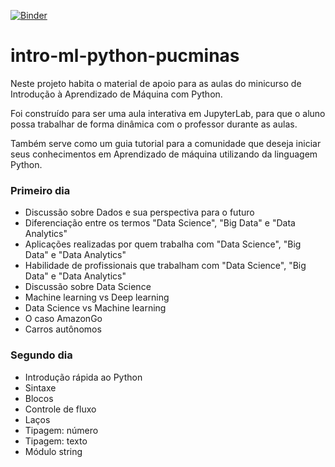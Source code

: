 [![Binder](https://mybinder.org/badge.svg)](https://mybinder.org/v2/gh/luizsfer/intro-ml-python-pucminas/master)


# intro-ml-python-pucminas

Neste projeto habita o material de apoio para as aulas do minicurso de Introdução à Aprendizado de Máquina com Python.

Foi construído para ser uma aula interativa em JupyterLab, para que o aluno possa trabalhar de forma dinâmica com o professor durante as aulas.

Também serve como um guia tutorial para a comunidade que deseja iniciar seus conhecimentos em Aprendizado de máquina utilizando da linguagem Python.

### Primeiro dia
- Discussão sobre Dados e sua perspectiva para o futuro
- Diferenciação entre os termos "Data Science", "Big Data" e "Data Analytics"
- Aplicações realizadas por quem trabalha com "Data Science", "Big Data" e "Data Analytics"
- Habilidade de profissionais que trabalham com "Data Science", "Big Data" e "Data Analytics"
- Discussão sobre Data Science 
- Machine learning vs Deep learning
- Data Science vs Machine learning
- O caso AmazonGo
- Carros autônomos

### Segundo dia

- Introdução rápida ao Python
- Sintaxe
- Blocos
- Controle de fluxo
- Laços
- Tipagem: número
- Tipagem: texto
- Módulo string
